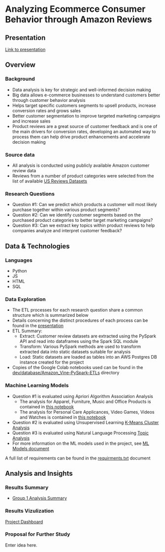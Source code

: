 # Analyzing Ecommerce Consumer Behavior through Amazon Reviews

## Presentation

[Link to presentation](https://docs.google.com/presentation/d/1BNm6gF_iD4guTDOlRPsiFmyAij_SqHRqjMEp_T4HXd8/edit)

## Overview

### Background

- Data analysis is key for strategic and well-informed decision making
- Big data allows e-commerce businesses to understand customers better through customer behavior analysis
- Helps target specific customers segments to upsell products, increase conversion rates and grows sales
- Better customer segmentation to improve targeted marketing campaigns and increase sales
- Product reviews are a great source of customer feedback and is one of the main drivers for conversion rates, developing an automated way to process them can help drive product enhancements and accelerate decision making

### Source data

- All analysis is conducted using publicly available Amazon customer review data
- Reviews from a number of product categories were selected from the list of available [US Reviews Datasets](https://s3.amazonaws.com/amazon-reviews-pds/tsv/index.txt)

### Research Questions

- Question #1: Can we predict which products a customer will most likely purchase together within various product segments?
- Question #2: Can we identify customer segments based on the purchased product categories to better target marketing campaigns?
- Question #3: Can we extract key topics within product reviews to help companies analyze and interpret customer feedback?

## Data & Technologies

### Languages

- Python
- JS
- HTML
- SQL

### Data Exploration

- The ETL processes for each research question share a common structure which is summarized below
- Details concerning the distinct procedures of each process can be found in the [presentation](https://docs.google.com/presentation/d/1BNm6gF_iD4guTDOlRPsiFmyAij_SqHRqjMEp_T4HXd8/edit#slide=id.gd0649fe845_0_64)
- ETL Summary:
  - Extract: Customer review datasets are extracted using the PySpark API and read into dataframes using the Spark SQL module
  - Transform: Various PySpark methods are used to transform extracted data into static datasets suitable for analysis
  - Load: Static datasets are loaded as tables into an AWS Postgres DB instance created for the project
- Copies of the Google Colab notebooks used can be found in the [dev/database/Amazon_Vine-PySpark-ETLs](https://github.com/jbenasuli/final_project/tree/main/dev/database/Amazon_Vine-PySpark-ETLs) directory

### Machine Learning Models

- Question #1 is evaluated using Apriori Algorithm Association Analysis
  - The analysis for Apparel, Furniture, Music and Office Products is contained in [this notebook](https://github.com/jbenasuli/final_project/blob/main/Apriori-Apparel_Furniture_Music_Office.ipynb)
  - The analysis for Personal Care Applicances, Video Games, Videos and Watches is contained in [this notebook](https://github.com/jbenasuli/final_project/blob/main/Apriori-PersonalCare_VideoGames_Videos_Watches.ipynb)
- Question #2 is evaluated using Unsupervised Learning [K-Means Cluster Analysis](https://github.com/jbenasuli/final_project/blob/main/KMeans-Customer_Segmentation.ipynb)
- Question #3 is evaluated using Natural Language Processing [Topic Analysis](https://github.com/jbenasuli/final_project/blob/main/Topic_Analysis-Airmattress.ipynb)
- For more information on the ML models used in the project, see [ML Models document](https://docs.google.com/document/d/1K7xTmlPEwLLiv--TL-xZdt9zddprN_vzMdLysG-BxtU/edit?usp=sharing)

A full list of requirements can be found in the [requirments.txt](link-to-file) document

## Analysis and Insights

### Results Summary

- [Group 1 Analysis Summary](https://github.com/jbenasuli/final_project/blob/main/Final_Project_Group1_Analysis_Summary.pdf)

### Results Vizulization

[Project Dashboard](https://jbenasuli.github.io/final_project/)

### Proposal for Further Study

Enter idea here.
